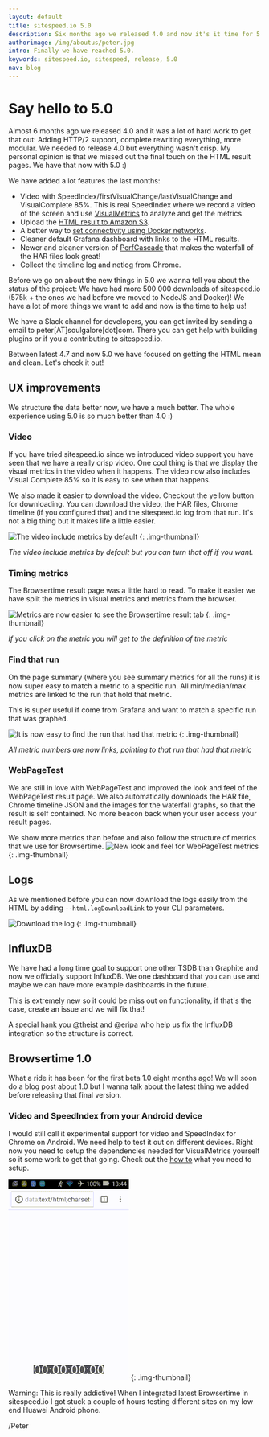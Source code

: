 ```yaml
---
layout: default
title: sitespeed.io 5.0
description: Six months ago we released 4.0 and now it's it time for 5.0!!
authorimage: /img/aboutus/peter.jpg
intro: Finally we have reached 5.0.
keywords: sitespeed.io, sitespeed, release, 5.0
nav: blog
---
```


# Say hello to 5.0
Almost 6 months ago we released 4.0 and it was a lot of hard work to get that out: Adding HTTP/2 support, complete rewriting everything, more modular. We needed to release 4.0 but everything wasn't crisp. My personal opinion is that we missed out the final touch on the HTML result pages. We have that now with 5.0 :)

We have added a lot features the last months:

 * Video with SpeedIndex/firstVisualChange/lastVisualChange and VisualComplete 85%. This is real SpeedIndex where we record a video of the screen and use [VisualMetrics](https://github.com/WPO-Foundation/visualmetrics/) to analyze and get the metrics.
 * Upload the [HTML result to Amazon S3](https://results.sitespeed.io/en.wikipedia.org/2017-04-10-06-00-04/pages/en.wikipedia.org/wiki/Barack_Obama/).
 * A better way to [set connectivity using Docker networks]({{site.baseurl}}/documentation/sitespeed.io/browsers/#change-connectivity).
 * Cleaner default Grafana dashboard with links to the HTML results.
 * Newer and cleaner version of [PerfCascade](https://github.com/micmro/PerfCascade) that makes the waterfall of the HAR files look great!
 * Collect the timeline log and netlog from Chrome.

Before we go on about the new things in 5.0 we wanna tell you about the status of the project:
We have had more 500 000 downloads of sitespeed.io (575k + the ones we had before we moved to NodeJS and Docker)! We have a lot of more things we want to add and now is the time to help us!

We have a Slack channel for developers, you can get invited by sending a email to peter[AT]soulgalore[dot]com. There you can get help with building plugins or if you a contributing to sitespeed.io.

Between latest 4.7 and now 5.0 we have focused on getting the HTML mean and clean. Let's check it out!

## UX improvements
We structure the data better now, we have a much better. The whole experience using 5.0 is so much better than 4.0 :)

### Video

If you have tried sitespeed.io since we introduced video support you have seen that we have a really crisp video. One cool thing is that we display the visual metrics in the video when it happens. The video now also includes Visual Complete 85% so it is easy to see when that happens.

We also made it easier to download the video. Checkout the yellow button for downloading. You can download the video, the HAR files, Chrome timeline (if you configured that) and the sitespeed.io log from that run. It's not a big thing but it makes life a little easier.

![The video include metrics by default]({{site.baseurl}}/img/video5.0.png)
{: .img-thumbnail}
<p class="image-info">
 <em class="small center">The video include metrics by default but you can turn that off if you want.</em>
</p>

### Timing metrics

The Browsertime result page was a little hard to read. To make it easier we have split the metrics in visual metrics and metrics from the browser.

![Metrics are now easier to see the Browsertime result tab]({{site.baseurl}}/img/visualmetrics-browsertime.png)
{: .img-thumbnail}
<p class="image-info">
 <em class="small center">If you click on the metric you will get to the definition of the metric</em>
</p>


### Find that run
On the page summary (where you see summary metrics for all the runs) it is now super easy to match a metric to a specific run. All min/median/max metrics are linked to the run that hold that metric.

This is super useful if come from Grafana and want to match a specific run that was graphed.

 ![It is now easy to find the run that had that metric]({{site.baseurl}}/img/findthatrun.png)
 {: .img-thumbnail}
 <p class="image-info">
  <em class="small center">All metric numbers are now links, pointing to that run that had that metric</em>
</p>

### WebPageTest
We are still in love with WebPageTest and improved the look and feel of the WebPageTest result page. We also automatically downloads the HAR file, Chrome timeline JSON and the images for the waterfall graphs, so that the result is self contained. No more beacon back when your user access your result pages.

We show more metrics than before and also follow the structure of metrics that we use for Browsertime.
![New look and feel for WebPageTest metrics]({{site.baseurl}}/img/wpt-5.0.png)
{: .img-thumbnail}

## Logs
As we mentioned before you can now download the logs easily from the HTML by adding <code>--html.logDownloadLink</code> to your CLI parameters.

![Download the log]({{site.baseurl}}/img/download-log.png)
{: .img-thumbnail}

## InfluxDB

We have had a long time goal to support one other TSDB than Graphite and now we officially support InfluxDB. We one dashboard that you can use and maybe we can have more example dashboards in the future.

This is extremely new so it could be miss out on functionality, if that's the case, create an issue and we will fix that!

A special hank you [@theist](https://github.com/theist) and [@eripa](https://github.com/eripa) who help us fix the InfluxDB integration so the structure is correct.

## Browsertime 1.0
What a ride it has been for the first beta 1.0 eight months ago! We will soon do a blog post about 1.0 but I wanna talk about the latest thing we added before releasing that final version.

### Video and SpeedIndex from your Android device
I would still call it experimental support for video and SpeedIndex for Chrome on Android. We need help to test it out on different devices. Right now you need to setup the dependencies needed for VisualMetrics yourself so it some work to get that going. Check out the [how to](https://github.com/sitespeedio/browsertime#test-on-your-mobile-device) what you need to setup.

![Video and SpeedIndex on Android](https://raw.githubusercontent.com/sitespeedio/sitespeed.io/master/docs/img/barack.gif)
{: .img-thumbnail}

Warning: This is really addictive! When I integrated latest Browsertime in sitespeed.io I got stuck a couple of hours testing different sites on my low end Huawei Android phone.


/Peter
